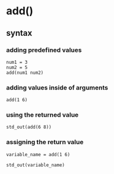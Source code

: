 # add()
## syntax
### adding predefined values

```properties
num1 = 3
num2 = 5
add(num1 num2)
```

### adding values inside of arguments

```properties
add(1 6)
```

### using the returned value

```properties
std_out(add(6 8))
```

### assigning the return value

```properties
variable_name = add(1 6)

std_out(variable_name)
```